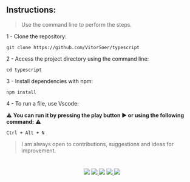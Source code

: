 ## Instructions:
> Use the command line to perform the steps.

1 - Clone the repository:
```console
git clone https://github.com/VitorSoer/typescript
```

2 - Access the project directory using the command line:
```console
cd typescript
```

3 - Install dependencies with npm:
```console
npm install
```

4 - To run a file, use Vscode:

⚠ **You can run it by pressing the play button ▶ or using the following command:** ⚠
```console
Ctrl + Alt + N
```

> I am always open to contributions, suggestions and ideas for improvement.

#

<div align="center">
  <a href="https://www.linkedin.com/in/vitorsoer/" target="_blank"><img src="https://img.shields.io/badge/-LinkedIn-%230077B5?style=for-the-badge&logo=linkedin&logoColor=white" target="_blank"></a>
  <a href="https://bit.ly/3qzDRe3" target="_blank"><img src="https://img.shields.io/badge/WhatsApp-25D366?style=for-the-badge&logo=whatsapp&logoColor=white" target="_blank">
  <a href = "mailto:contato.soer@gmail.com"><img src="https://img.shields.io/badge/Gmail-D14836?style=for-the-badge&logo=gmail&logoColor=white" target="_blank"></a>
  <a href="https://discord.gg/et9Be2NJ" target="_blank"><img src="https://img.shields.io/badge/Discord-7289DA?style=for-the-badge&logo=discord&logoColor=white" target="_blank">
  <a href="https://figma.com/@VitorSoer" target="_blank"><img src="https://img.shields.io/badge/Figma-F24E1E?style=for-the-badge&logo=figma&logoColor=white" target="_blank">
</div>
